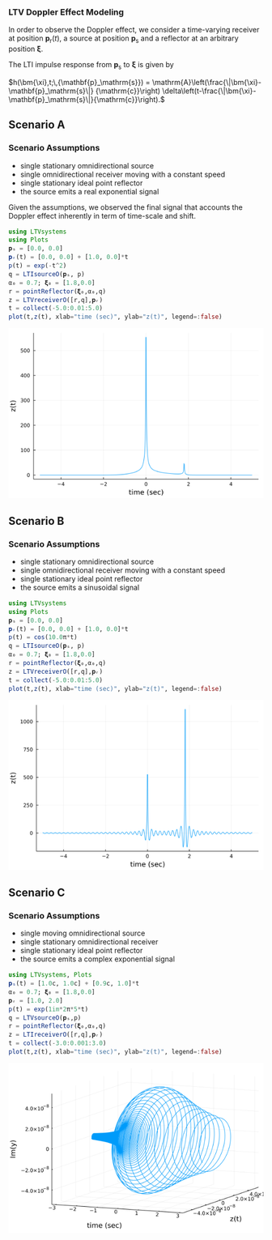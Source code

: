 ### LTV Doppler Effect Modeling

In order to observe the Doppler effect, we consider a time-varying receiver at
position $\mathbf{p}_\mathrm{r}(t)$,
a source at position $\mathbf{p}_\mathrm{s}$ and a reflector at an arbitrary position $\bm{\xi}$.

The LTI impulse response from $\mathbf{p}_\mathrm{s}$ to  $\bm{\xi}$ is given by

$h(\bm{\xi},t;\,{\mathbf{p}_\mathrm{s}}) = \mathrm{A}\left(\frac{\|\bm{\xi}-\mathbf{p}_\mathrm{s}\|}
{\mathrm{c}}\right) \delta\left(t-\frac{\|\bm{\xi}-\mathbf{p}_\mathrm{s}\|}{\mathrm{c}}\right).$


## Scenario A

### Scenario Assumptions

  * single stationary omnidirectional source
  * single omnidirectional receiver moving with a constant speed
  * single stationary ideal point reflector
  * the source emits a real exponential signal

Given the assumptions, we observed the final signal that accounts the Doppler effect
inherently in term of time-scale and shift.

```julia
using LTVsystems
using Plots
𝐩ₛ = [0.0, 0.0]
𝐩ᵣ(t) = [0.0, 0.0] + [1.0, 0.0]*t
p(t) = exp(-t^2)
q = LTIsourceO(𝐩ₛ, p)
α₀ = 0.7; 𝛏₀ = [1.8,0.0]
r = pointReflector(𝛏₀,α₀,q)
z = LTVreceiverO([r,q],𝐩ᵣ)
t = collect(-5.0:0.01:5.0)
plot(t,z(t), xlab="time (sec)", ylab="z(t)", legend=:false)
```
![](https://raw.githubusercontent.com/NMSU-ISA/LTVsystems/main/docs/src/assets/LTVreceiverDoppler_signalA.png)

## Scenario B

### Scenario Assumptions

  * single stationary omnidirectional source
  * single omnidirectional receiver moving with a constant speed
  * single stationary ideal point reflector
  * the source emits a sinusoidal signal

```julia
using LTVsystems
using Plots
𝐩ₛ = [0.0, 0.0]
𝐩ᵣ(t) = [0.0, 0.0] + [1.0, 0.0]*t
p(t) = cos(10.0π*t)
q = LTIsourceO(𝐩ₛ, p)
α₀ = 0.7; 𝛏₀ = [1.8,0.0]
r = pointReflector(𝛏₀,α₀,q)
z = LTVreceiverO([r,q],𝐩ᵣ)
t = collect(-5.0:0.01:5.0)
plot(t,z(t), xlab="time (sec)", ylab="z(t)", legend=:false)

```
![](https://raw.githubusercontent.com/NMSU-ISA/LTVsystems/main/docs/src/assets/LTVreceiverDoppler_signalB.png)

## Scenario C

### Scenario Assumptions

  * single moving omnidirectional source
  * single stationary omnidirectional receiver
  * single stationary ideal point reflector
  * the source emits a complex exponential signal

```julia
using LTVsystems, Plots
𝐩ₛ(t) = [1.0c, 1.0c] + [0.9c, 1.0]*t
α₀ = 0.7; 𝛏₀ = [1.8,0.0]
𝐩ᵣ = [1.0, 2.0]
p(t) = exp(1im*2π*5*t)
q = LTVsourceO(𝐩ₛ,p)
r = pointReflector(𝛏₀,α₀,q)
z = LTIreceiverO([r,q],𝐩ᵣ)
t = collect(-3.0:0.001:3.0)
plot(t,z(t), xlab="time (sec)", ylab="z(t)", legend=:false)
```
![](https://raw.githubusercontent.com/NMSU-ISA/LTVsystems/main/docs/src/assets/LTVreceiverDoppler_signalC.png)
